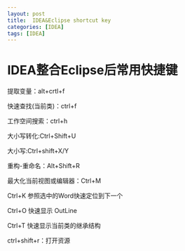 ```yaml
---
layout: post
title:  IDEA&Eclipse shortcut key
categories: [IDEA]
tags: [IDEA]
---
```

# IDEA整合Eclipse后常用快捷键

提取变量：alt+crtl+f

快速查找(当前类)：ctrl+f

工作空间搜索：ctrl+h

大小写转化:Ctrl+Shift+U

大小写:Ctrl+shift+X/Y

重构-重命名：Alt+Shift+R

最大化当前视图或编辑器：Ctrl+M

Ctrl+K 参照选中的Word快速定位到下一个

Ctrl+O 快速显示 OutLine

Ctrl+T 快速显示当前类的继承结构

ctrl+shift+r：打开资源


